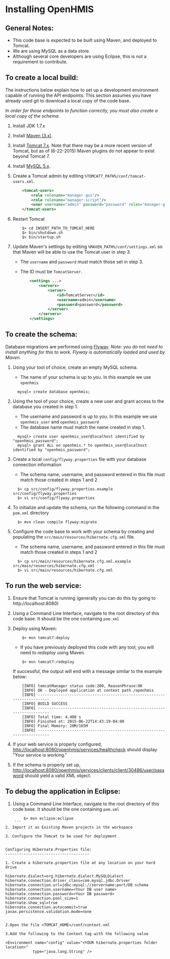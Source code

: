 Installing OpenHMIS
=================================================================
 
General Notes:
-------------------
* This code base is expected to be built using Maven, and deployed to Tomcat.
* We are using MySQL as a data store.
* Although several core developers are using Eclipse, this is not a requirement to contribute.


To create a local build:
-------------------
The instructions below explain how to set up a development environment capable of running the API endpoints.  This section assumes you have already used git to download a local copy of the code base.

_In order for those endpoints to function correctly, you must also create a local copy of the schema._

1. Install JDK 1.7.x

2. Install [Maven (3.x)](https://maven.apache.org/download.cgi).

3. Install [Tomcat 7.x](https://tomcat.apache.org/download-70.cgi). Note that there may be a more recent version of Tomcat, but as of (6-22-2015) Maven plugins do not appear to exist beyond Tomcat 7.

4. Install [MySQL 5.x](http://dev.mysql.com/downloads/mysql/).

5. Create a Tomcat admin by editing `%TOMCAT7_PATH%/conf/tomcat-users.xml`.

	```XML
		<tomcat-users>
			<role rolename="manager-gui"/>
			<role rolename="manager-script"/>
			<user username="admin" password="password" roles="manager-gui,manager-script" />
		</tomcat-users>
	```

6. Restart Tomcat

	```Shell
		$> cd INSERT_PATH_TO_TOMCAT_HERE
		$> bin/shutdown.sh
		$> bin/startup.sh
	```

7. Update Maven's settings by editing `%MAVEN_PATH%/conf/settings.xml` so that Maven will be able to use the Tomcat user in step 3.

	* The `username` and `password` must match those set in step 3.
	* The ID must be `TomcatServer`.
	
		```XML
			<settings ...>
				<servers>
					<server>
						<id>TomcatServer</id>
						<username>admin</username>
						<password>password</password>
					</server>
				</servers>
			</settings>
		```


To create the schema:
---------------------
Database migrations are performed using [Flyway](http://flywaydb.org/).
_Note: you do not need to install anything for this to work.  Flyway is automatically loaded and used by Maven._

1. Using your tool of choice, create an empty MySQL schema.

	* The name of your schema is up to you.  In this example we use `openhmis`

	```mysql
	  mysql> create database openhmis;
	 ```

2. Using the tool of your choice, create a new user and grant access to the database you created in step 1.

	* The username and password is up to you.  In this example we use `openhmis_user` and `openhmis_password`
	* The database name must match the name created in step 1.

	```mysql
	  mysql> create user openhmis_user@localhost identified by "openhmis_password";
	  mysql> grant ALL on openhmis.* to openhmis_user@localhost identified by "openhmis_password";
	 ```

3. Create a local `config/flyway.properties` file with your database connection information

	* The schema name, username, and password entered in this file must match those created in steps 1 and 2

	```shell
	  $> cp src/config/flyway.properties.example src/config/flyway.properties
	  $> vi src/config/flyway.properties
	```


4. To initialize and update the schema, run the following command in the `pom.xml` directory


	```shell
	  $> mvn clean compile flyway:migrate
	```

5. Configure the code base to work with your schema by creating and populating the `src/main/resources/hibernate.cfg.xml` file.

	* The schema name, username, and password entered in this file must match those created in steps 1 and 2

	```shell
	  $> cp src/main/resources/hibernate.cfg.xml.example src/main/resources/hibernate.cfg.xml
	  $> vi src/main/resources/hibernate.cfg.xml
	```

To run the web service:
---------------------

1. Ensure that Tomcat is running (generally you can do this by going to http://localhost:8080)

2. Using a Command Line Interface, navigate to the root directory of this code base.  It should be the one containing `pom.xml`

3. Deploy using Maven:

	```shell
		$> mvn tomcat7:deploy
	```
	* If you have previously deployed this code with any tool, you will need to _redeploy_ using Maven.
	```shell
		$> mvn tomcat7:redeploy
	```
	
	If successful, the output will end with a message similar to the example below:
	
	```shell
		[INFO] tomcatManager status code:200, ReasonPhrase:OK
		[INFO] OK - Deployed application at context path /openhmis
		[INFO] ------------------------------------------------------------------------
		[INFO] BUILD SUCCESS
		[INFO] ------------------------------------------------------------------------
		[INFO] Total time: 4.488 s
		[INFO] Finished at: 2015-06-22T14:43:19-04:00
		[INFO] Final Memory: 20M/165M
		[INFO] ------------------------------------------------------------------------
	```

4. If your web service is properly configured, [http://localhost:8080/openhmis/services/healthcheck](http://localhost:8080/openhmis/services/healthcheck) should display "Your service is working." 

5. If the schema is properly set up, [http://localhost:8080/openhmis/services/clients/client/30486/user/password](http://localhost:8080/openhmis/services/clients/client/30486/user/password) should yield a valid XML object.


To debug the application in Eclipse:
-----------------------------------

1. Using a Command Line Interface, navigate to the root directory of this code base.  It should be the one containing `pom.xml`

```shell
		$> mvn eclipse:eclipse
	```
2. Import it as Existing Maven projects in the workspace

3. Configure the Tomcat to be used for deployment


Configuring Hibernate.Properties file:
-------------------------------------

1. Create a hibernate.properties file at any location on your hard drive

hibernate.dialect=org.hibernate.dialect.MySQLDialect
hibernate.connection.driver_class=com.mysql.jdbc.Driver
hibernate.connection.url=jdbc:mysql://servername:port/DB schema
hibernate.connection.username=<Your DB user name>
hibernate.connection.password=<Your DB password>
hibernate.connection.pool_size=1
hibernate.show_sql=true
hibernate.connection.autocommit=true
javax.persistence.validation.mode=none


2.Open the file <TOMCAT_HOME>/conf/context.xml

3.Add the following to the Context tag with the following value

<Environment name="config" value="<YOUR hibernate.properties folder location>"
            type="java.lang.String" />
	
